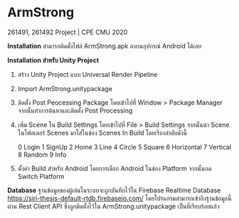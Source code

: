 # ArmStrong
261491, 261492 Project | CPE CMU 2020  

**Installation**
สามารถติดตั้งไฟล์ ArmStrong.apk ลงบนอุปกรณ์ Android ได้เลย 

**Installation สำหรับ Unity Project**
1.  สร้าง Unity Project แบบ Universal Render Pipeline
2.  Import ArmStrong.unitypackage
3.  ติดตั้ง Post Peocessing Package โดยเข้าไปที่ Window > Package Manager จากนั้นทำการค้นหาและติดตั้ง Post Processing
4.  เพิ่ม Scene ใน Build Settings โดยเข้าไปที่ File > Build Settings จากนั้นนำ Scene ในโฟลเดอร์ Scenes มาใส่ในช่อง Scenes In Build 
    โดยเรียงลำดับดังนี้ 

    0     Login
    1     SignUp
    2     Home
    3     Line
    4     Circle
    5     Square
    6     Horizontal
    7     Vertical
    8     Random
    9     Info

5.  ตั้งค่า Build สำหรับ Android โดยการเลือก Android ในช่อง Platform จากนั้นกด Switch Platform

**Database**
ฐานข้อมูลของผู้เล่นในระบบจะถูกบันทึกไว้ใน Firebase Realtime Database
https://siri-thesis-default-rtdb.firebaseio.com/
โดยโปรแกรมสามารถเข้าถึงฐานข้อมูลนี้ผ่าน Rest Client API ซึ่งถูกติดตั้งไว้ใน ArmStrong.unitypackage เป็นที่เรียบร้อยแล้ว
